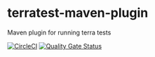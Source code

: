 # terratest-maven-plugin
Maven plugin for running terra tests

[![CircleCI](https://circleci.com/gh/circleci/circleci-docs.svg?style=shield)](https://circleci.com/github/terratest-maven-plugin) [![Quality Gate Status](https://sonarcloud.io/api/project_badges/measure?project=szgergo_terratest-maven-plugin&metric=alert_status)](https://sonarcloud.io/dashboard?id=szgergo_terratest-maven-plugin)
